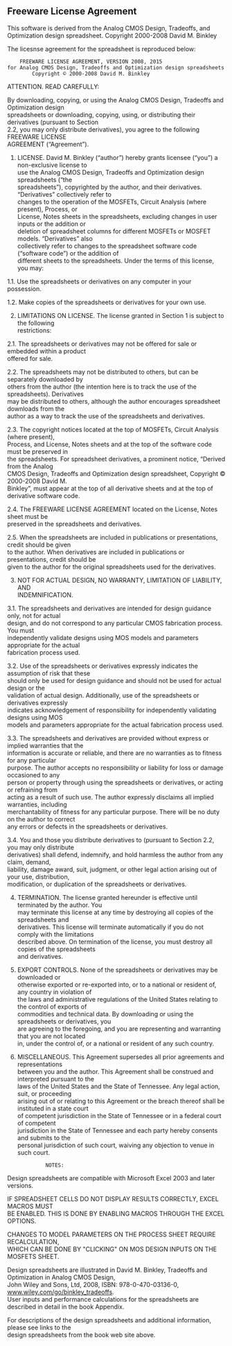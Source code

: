 ## Freeware License Agreement

This software is derived from the Analog CMOS Design, Tradeoffs, and Optimization design spreadsheet. Copyright 2000-2008 David M. Binkley

The licesnse agreement for the spreadsheet is reproduced below:

		FREEWARE LICENSE AGREEMENT, VERSION 2008, 2015		
	for Analog CMOS Design, Tradeoffs and Optimization design spreadsheets			
			Copyright © 2000-2008 David M. Binkley	
				
ATTENTION. READ CAREFULLY:				
				
By downloading, copying, or using the Analog CMOS Design, Tradeoffs and Optimization design				
spreadsheets or downloading, copying, using, or distributing their derivatives (pursuant to Section				
2.2, you may only distribute derivatives), you agree to the following FREEWARE LICENSE				
AGREEMENT (“Agreement”).				
			 	
1. LICENSE. David M. Binkley (“author”) hereby grants licensee (“you”) a non-exclusive license to				
use the Analog CMOS Design, Tradeoffs and Optimization design spreadsheets (“the				
spreadsheets”), copyrighted by the author, and their derivatives. “Derivatives” collectively refer to				
changes to the operation of the MOSFETs, Circuit Analysis (where present), Process, or				
License, Notes sheets in the spreadsheets, excluding changes in user inputs or the addition or				
deletion of spreadsheet columns for different MOSFETs or MOSFET models. “Derivatives” also				
collectively refer to changes to the spreadsheet software code (“software code”) or the addition of				
different sheets to the spreadsheets. Under the terms of this license, you may:				
				
1.1. Use the spreadsheets or derivatives on any computer in your possession.				
				
1.2. Make copies of the spreadsheets or derivatives for your own use.				
				
2. LIMITATIONS ON LICENSE. The license granted in Section 1 is subject to the following				
restrictions:				
				
2.1. The spreadsheets or derivatives may not be offered for sale or embedded within a product				
offered for sale.				
				
2.2. The spreadsheets may not be distributed to others, but can be separately downloaded by				
others from the author (the intention here is to track the use of the spreadsheets). Derivatives				
may be distributed to others, although the author encourages spreadsheet downloads from the				
author as a way to track the use of the spreadsheets and derivatives.				
				
2.3. The copyright notices located at the top of MOSFETs, Circuit Analysis (where present),				
Process, and License, Notes sheets and at the top of the software code must be preserved in				
the spreadsheets. For spreadsheet derivatives, a prominent notice, “Derived from the Analog				
CMOS Design, Tradeoffs and Optimization design spreadsheet, Copyright © 2000-2008 David M.				
Binkley”, must appear at the top of all derivative sheets and at the top of derivative software code.				
				
2.4. The FREEWARE LICENSE AGREEMENT located on the License, Notes sheet must be				
preserved in the spreadsheets and derivatives.				
				
2.5. When the spreadsheets are included in publications or presentations, credit should be given				
to the author. When derivatives are included in publications or presentations, credit should be				
given to the author for the original spreadsheets used for the derivatives.				
				
3. NOT FOR ACTUAL DESIGN, NO WARRANTY, LIMITATION OF LIABILITY, AND				
INDEMNIFICATION.				
				
3.1. The spreadsheets and derivatives are intended for design guidance only, not for actual				
design, and do not correspond to any particular CMOS fabrication process. You must				
independently validate designs using MOS models and parameters appropriate for the actual				
fabrication process used.				
				
3.2. Use of the spreadsheets or derivatives expressly indicates the assumption of risk that these				
should only be used for design guidance and should not be used for actual design or the				
validation of actual design. Additionally, use of the spreadsheets or derivatives expressly				
indicates acknowledgement of responsibility for independently validating designs using MOS				
models and parameters appropriate for the actual fabrication process used.				
				
3.3. The spreadsheets and derivatives are provided without express or implied warranties that the				
information is accurate or reliable, and there are no warranties as to fitness for any particular				
purpose. The author accepts no responsibility or liability for loss or damage occasioned to any				
person or property through using the spreadsheets or derivatives, or acting or refraining from				
acting as a result of such use. The author expressly disclaims all implied warranties, including				
merchantability of fitness for any particular purpose. There will be no duty on the author to correct				
any errors or defects in the spreadsheets or derivatives.				
				
3.4. You and those you distribute derivatives to (pursuant to Section 2.2, you may only distribute				
derivatives) shall defend, indemnify, and hold harmless the author from any claim, demand,				
liability, damage award, suit, judgment, or other legal action arising out of your use, distribution,				
modification, or duplication of the spreadsheets or derivatives.				
				
4. TERMINATION. The license granted hereunder is effective until terminated by the author. You				
may terminate this license at any time by destroying all copies of the spreadsheets and				
derivatives. This license will terminate automatically if you do not comply with the limitations				
described above. On termination of the license, you must destroy all copies of the spreadsheets				
and derivatives.				
				
5. EXPORT CONTROLS. None of the spreadsheets or derivatives may be downloaded or				
otherwise exported or re-exported into, or to a national or resident of, any country in violation of				
the laws and administrative regulations of the United States relating to the control of exports of				
commodities and technical data. By downloading or using the spreadsheets or derivatives, you				
are agreeing to the foregoing, and you are representing and warranting that you are not located				
in, under the control of, or a national or resident of any such country.				
				
6. MISCELLANEOUS. This Agreement supersedes all prior agreements and representations				
between you and the author. This Agreement shall be construed and interpreted pursuant to the				
laws of the United States and the State of Tennessee. Any legal action, suit, or proceeding				
arising out of or relating to this Agreement or the breach thereof shall be instituted in a state court				
of competent jurisdiction in the State of Tennessee or in a federal court of competent				
jurisdiction in the State of Tennessee and each party hereby consents and submits to the				
personal jurisdiction of such court, waiving any objection to venue in such court.				
				
				
				NOTES:
				
Design spreadsheets are compatible with Microsoft Excel 2003 and later versions.				
				
IF SPREADSHEET CELLS DO NOT DISPLAY RESULTS CORRECTLY, EXCEL MACROS MUST				
BE ENABLED. THIS IS DONE BY ENABLING MACROS THROUGH THE EXCEL OPTIONS.				
				
CHANGES TO MODEL PARAMETERS ON THE PROCESS SHEET REQUIRE RECALCULATION,				
WHICH CAN BE DONE BY "CLICKING" ON MOS DESIGN INPUTS ON THE MOSFETS SHEET.				
				
Design spreadsheets are illustrated in David M. Binkley, Tradeoffs and Optimization in Analog CMOS Design,				
John Wiley and Sons, Ltd, 2008, ISBN: 978-0-470-03136-0, www.wiley.com/go/binkley_tradeoffs.				
User inputs and performance calculations for the spreadsheets are described in detail in the book Appendix.				
				
For descriptions of the design spreadsheets and additional information, please see links to the				
design spreadsheets from the book web site above.				
